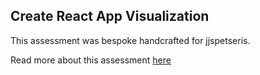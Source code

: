 ## Create React App Visualization

This assessment was bespoke handcrafted for jjspetseris.

Read more about this assessment [here](https://react.eogresources.com)
